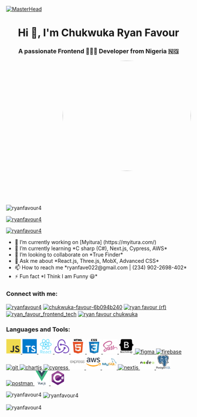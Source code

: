 [![MasterHead](https://media.giphy.com/headers/GitHub/w8ZJLtJbmuph.gif)](https://raw.githubusercontent.com/um)
    <h1 align="center">Hi 👋, I'm Chukwuka Ryan Favour</h1>
    <h3 align="center">A passionate Frontend 👨🏾‍💻 Developer from Nigeria 🇳🇬</h3>
    <div
      style="width: 100%; height: 0; padding-bottom: 75%; position: relative"
    >
      <img
        align="right"
        src="https://media2.giphy.com/media/qgQUggAC3Pfv687qPC/giphy.gif"
        width="350"
        height="300"
        style="border-radius: 100%; object-fit: cover"
        frameborder="0"
        class="giphy-embed"
      />
    </div>
    <p align="left">
      <img
        src="https://komarev.com/ghpvc/?username=ryanfavour4&label=Profile%20views&color=0e75b6&style=flat"
        alt="ryanfavour4"
      />
    </p>
    <p align="left">
      <a href="https://twitter.com/ryanfavour4" target="blank"
        ><img
          src="https://img.shields.io/twitter/follow/ryanfavour4?logo=twitter&style=for-the-badge"
          alt="ryanfavour4"
      /></a>
     <p align="left">
      <a href="https://github.com/ryo-ma/github-profile-trophy"
        ><img
          src="https://github-profile-trophy.vercel.app/?username=ryanfavour4"
          alt="ryanfavour4"
      /></a>
    </p>
<ul>                 
 <li>🔭 I’m currently working on [Myitura] (https://myitura.com/)</li>
 <li>🌱 I’m currently learning *C sharp (C#), Next.js, Cypress, AWS*</li>
 <li>👯 I’m looking to collaborate on *True Finder*</li>
 <li>💬 Ask me about *React.js, Three.js, MobX, Advanced CSS*</li>
 <li>📫 How to reach me *ryanfave022@gmail.com | (234) 902-2698-402*</li>
 <li>⚡ Fun fact *I Think I am Funny 😃*</li>
</ul>
  </p>
    <h3 align="left">Connect with me:</h3>
    <p align="left">
      <a href="https://twitter.com/ryanfavour4" target="blank"
        ><img
          align="center"
          src="https://raw.githubusercontent.com/rahuldkjain/github-profile-readme-generator/master/src/images/icons/Social/twitter.svg"
          alt="ryanfavour4"
          height="30"
          width="40"
      /></a>
      <a href="https://linkedin.com/in/chukwuka-favour-6b094b240" target="blank"
        ><img
          align="center"
          src="https://raw.githubusercontent.com/rahuldkjain/github-profile-readme-generator/master/src/images/icons/Social/linked-in-alt.svg"
          alt="chukwuka-favour-6b094b240"
          height="30"
          width="40"
      /></a>
      <a href="https://fb.com/ryanfavour12" target="blank"
        ><img
          align="center"
          src="https://raw.githubusercontent.com/rahuldkjain/github-profile-readme-generator/master/src/images/icons/Social/facebook.svg"
          alt="ryan favour (rf)"
          height="30"
          width="40"
      /></a>
      <a href="https://instagram.com/ryan_favour_frontend_tech" target="blank"
        ><img
          align="center"
          src="https://raw.githubusercontent.com/rahuldkjain/github-profile-readme-generator/master/src/images/icons/Social/instagram.svg"
          alt="ryan_favour_frontend_tech"
          height="30"
          width="40"
      /></a>
      <a href="https://youtube.com/@ryanfavourchukwuka6114" target="blank"
        ><img
          align="center"
          src="https://raw.githubusercontent.com/rahuldkjain/github-profile-readme-generator/master/src/images/icons/Social/youtube.svg"
          alt="ryan favour chukwuka"
          height="30"
          width="40"
      /></a>
    </p>
    <h3 align="left">Languages and Tools:</h3>
    <p align="left">
      <a
        href="https://developer.mozilla.org/en-US/docs/Web/JavaScript"
        target="_blank"
        rel="noreferrer"
      >
        <img
          src="https://raw.githubusercontent.com/devicons/devicon/master/icons/javascript/javascript-original.svg"
          alt="javascript"
          width="40"
          height="40"
        />
      </a>
      <a
        href="https://www.typescriptlang.org/"
        target="_blank"
        rel="noreferrer"
      >
        <img
          src="https://raw.githubusercontent.com/devicons/devicon/master/icons/typescript/typescript-original.svg"
          alt="typescript"
          width="40"
          height="40"
        />
      </a>
      <a href="https://reactjs.org/" target="_blank" rel="noreferrer">
        <img
          src="https://raw.githubusercontent.com/devicons/devicon/master/icons/react/react-original-wordmark.svg"
          alt="react"
          width="40"
          height="40"
        />
      </a>
      <a href="https://redux.js.org" target="_blank" rel="noreferrer">
        <img
          src="https://raw.githubusercontent.com/devicons/devicon/master/icons/redux/redux-original.svg"
          alt="redux"
          width="40"
          height="40"
        />
      </a>
      <a href="https://www.w3.org/html/" target="_blank" rel="noreferrer">
        <img
          src="https://raw.githubusercontent.com/devicons/devicon/master/icons/html5/html5-original-wordmark.svg"
          alt="html5"
          width="40"
          height="40"
        />
      </a>
      <a href="https://www.w3schools.com/css/" target="_blank" rel="noreferrer">
        <img
          src="https://raw.githubusercontent.com/devicons/devicon/master/icons/css3/css3-original-wordmark.svg"
          alt="css3"
          width="40"
          height="40"
        />
      </a>
      <a href="https://sass-lang.com" target="_blank" rel="noreferrer">
        <img
          src="https://raw.githubusercontent.com/devicons/devicon/master/icons/sass/sass-original.svg"
          alt="sass"
          width="40"
          height="40"
        />
      </a>
      <a href="https://getbootstrap.com" target="_blank" rel="noreferrer">
        <img
          src="https://raw.githubusercontent.com/devicons/devicon/master/icons/bootstrap/bootstrap-plain-wordmark.svg"
          alt="bootstrap"
          width="40"
          height="40"
        />
      </a>
      <a href="https://www.figma.com/" target="_blank" rel="noreferrer">
        <img
          src="https://www.vectorlogo.zone/logos/figma/figma-icon.svg"
          alt="figma"
          width="40"
          height="40"
        />
      </a>
      <a href="https://firebase.google.com/" target="_blank" rel="noreferrer">
        <img
          src="https://www.vectorlogo.zone/logos/firebase/firebase-icon.svg"
          alt="firebase"
          width="40"
          height="40"
        />
      </a>
      <a href="https://git-scm.com/" target="_blank" rel="noreferrer">
        <img
          src="https://www.vectorlogo.zone/logos/git-scm/git-scm-icon.svg"
          alt="git"
          width="40"
          height="40"
        />
      </a>
      <a href="https://www.chartjs.org" target="_blank" rel="noreferrer">
        <img
          src="https://www.chartjs.org/media/logo-title.svg"
          alt="chartjs"
          width="40"
          height="40"
        />
      </a>
      <a href="https://www.cypress.io" target="_blank" rel="noreferrer">
        <img
          src="https://raw.githubusercontent.com/simple-icons/simple-icons/6e46ec1fc23b60c8fd0d2f2ff46db82e16dbd75f/icons/cypress.svg"
          alt="cypress"
          width="40"
          height="40"
        />
      </a>
      <a href="https://expressjs.com" target="_blank" rel="noreferrer">
        <img
          src="https://raw.githubusercontent.com/devicons/devicon/master/icons/express/express-original-wordmark.svg"
          alt="express"
          width="40"
          height="40"
        />
      </a>
      <a href="https://aws.amazon.com" target="_blank" rel="noreferrer">
        <img
          src="https://raw.githubusercontent.com/devicons/devicon/master/icons/amazonwebservices/amazonwebservices-original-wordmark.svg"
          alt="aws"
          width="40"
          height="40"
        />
      </a>
      <a href="https://www.mysql.com/" target="_blank" rel="noreferrer">
        <img
          src="https://raw.githubusercontent.com/devicons/devicon/master/icons/mysql/mysql-original-wordmark.svg"
          alt="mysql"
          width="40"
          height="40"
        />
      </a>
      <a href="https://nextjs.org/" target="_blank" rel="noreferrer">
        <img
          src="https://cdn.worldvectorlogo.com/logos/nextjs-2.svg"
          alt="nextjs"
          width="40"
          height="40"
        />
      </a>
      <a href="https://nodejs.org" target="_blank" rel="noreferrer">
        <img
          src="https://raw.githubusercontent.com/devicons/devicon/master/icons/nodejs/nodejs-original-wordmark.svg"
          alt="nodejs"
          width="40"
          height="40"
        />
      </a>
      <a href="https://www.postgresql.org" target="_blank" rel="noreferrer">
        <img
          src="https://raw.githubusercontent.com/devicons/devicon/master/icons/postgresql/postgresql-original-wordmark.svg"
          alt="postgresql"
          width="40"
          height="40"
        />
      </a>
      <a href="https://postman.com" target="_blank" rel="noreferrer">
        <img
          src="https://www.vectorlogo.zone/logos/getpostman/getpostman-icon.svg"
          alt="postman"
          width="40"
          height="40"
        />
      </a>
      <a href="https://vuejs.org/" target="_blank" rel="noreferrer">
        <img
          src="https://raw.githubusercontent.com/devicons/devicon/master/icons/vuejs/vuejs-original-wordmark.svg"
          alt="vuejs"
          width="40"
          height="40"
        />
      </a>
      <a href="https://www.w3schools.com/cs/" target="_blank" rel="noreferrer">
        <img
          src="https://raw.githubusercontent.com/devicons/devicon/master/icons/csharp/csharp-original.svg"
          alt="csharp"
          width="40"
          height="40"
        />
      </a>
    </p>
    <p>
      <img
        align="left"
        src="https://github-readme-stats.vercel.app/api/top-langs?username=ryanfavour4&show_icons=true&locale=en&layout=compact"
        alt="ryanfavour4"
      />
    </p>
    <p>
      &nbsp;<img
        align="center"
        src="https://github-readme-stats.vercel.app/api?username=ryanfavour4&show_icons=true&locale=en"
        alt="ryanfavour4"
      />
    </p>
    <p>
      <img
        align="center"
        src="https://github-readme-streak-stats.herokuapp.com/?user=ryanfavour4&"
        alt="ryanfavour4"
      />
    </p>
